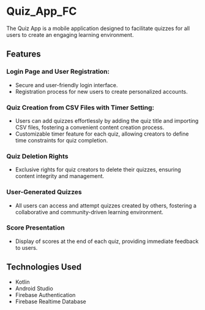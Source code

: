 # Quiz_App_FC
The Quiz App is a mobile application designed to facilitate quizzes for all users to create an engaging learning environment.

## Features

### Login Page and User Registration:
- Secure and user-friendly login interface.
- Registration process for new users to create personalized accounts.

### Quiz Creation from CSV Files with Timer Setting:
- Users can add quizzes effortlessly by adding the quiz title and importing CSV files, fostering a convenient content creation process.
- Customizable timer feature for each quiz, allowing creators to define time constraints for quiz completion.
  
### Quiz Deletion Rights
- Exclusive rights for quiz creators to delete their quizzes, ensuring content integrity and management.

### User-Generated Quizzes
- All users can access and attempt quizzes created by others, fostering a collaborative and community-driven learning environment.

### Score Presentation
- Display of scores at the end of each quiz, providing immediate feedback to users.

## Technologies Used
- Kotlin
- Android Studio
- Firebase Authentication
- Firebase Realtime Database
